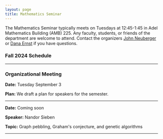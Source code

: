 ```yaml
---
layout: page
title: Mathematics Seminar
---
```


The Mathematics Seminar typically meets on Tuesdays at 12:45-1:45 in Adel Mathematics Building (AMB) 225.  Any faculty, students, or friends of the department are welcome to attend. Contact the organizers [John Neuberger](mailto:John.Neuberger@nau.edu) or [Dana Ernst](mailto:dana.ernst@nau.edu) if you have questions.

### Fall 2024 Schedule

<hr>

### Organizational Meeting

**Date:** Tuesday September 3

**Plan:** We draft a plan for speakers for the semester.

<hr>

**Date:** Coming soon

**Speaker:** Nandor Sieben

**Topic:** Graph pebbling, Graham's conjecture, and genetic algorithms

<hr>

